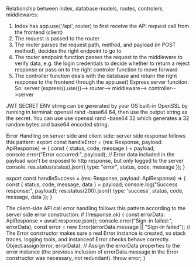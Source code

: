Relationship between index, database models, routes, controlers, middlewares:

1. Index has app.use('/api', router) to first receive the API request call from the frontend (client)
2. The request is passed to the router
3. The router parses the request path, method, and payload (in POST method), decides the right endpoint to go to
4. The router endpoint function passes the request to the middleware to verify data, e.g. the login credentials to decide whether to return a reject response or pass on to the right controler function to move forward
5. The controller function deals with the database and return the right response to the frontend through the app.use() Express server function.
   So: server (express().use())--> router--> middleware--> controller-->server

JWT SECRET ENV string can be generated by your OS built-in OpenSSL by running in terminal: openssl rand -base64 64, then use the output string as the secret. You can use use openssl rand -base64 32 which generates a 32 random bytes and base64 encoded string.

Error Handling on server side and client side:
server side response follows this pattern:
export const handleError = <T>(res: Response, payload: ApiResponse<T>) => {
const { status, code, message } = payload;
console.error("Error occurred:", payload);
// Error data included in the payload won't be exposed to http response, but only logged to the server console.
res.status(status).json({
type: "error",
status,
code,
message
});
}

export const handleSuccess = <T>(res: Response, payload: ApiResponse<T>) => {
const { status, code, message, data } = payload;
console.log("Success response:", payload);
res.status(200).json({
type: 'success',
status,
code,
message,
data
});
}

The client-side API call error handling follows this pattern according to the server side error construction:
if (!response.ok) {
const errorData: ApiResponse<null> = await response.json();
console.error("Sign-in failed:", errorData);
const error = new Error(errorData.message || "Sign-in failed"); // The Error constructor makes sure a real Error instance is created, so stack traces, logging tools, and instanceof Error checks behave correctly.
Object.assign(error, errorData); // Assign the errorData properties to the error instance (the previous inclusion of errorData.message in the Error constructor was necessary, not redundant).
throw error;
}
